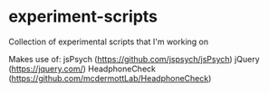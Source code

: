 # experiment-scripts
Collection of experimental scripts that I'm working on

Makes use of:
jsPsych (https://github.com/jspsych/jsPsych)
jQuery (https://jquery.com/)
HeadphoneCheck (https://github.com/mcdermottLab/HeadphoneCheck)
